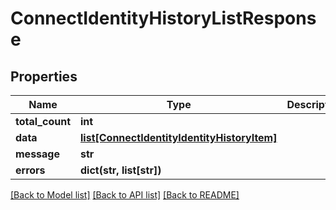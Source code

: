 # ConnectIdentityHistoryListResponse

## Properties
Name | Type | Description | Notes
------------ | ------------- | ------------- | -------------
**total_count** | **int** |  | [optional] 
**data** | [**list[ConnectIdentityIdentityHistoryItem]**](ConnectIdentityIdentityHistoryItem.md) |  | [optional] 
**message** | **str** |  | [optional] 
**errors** | **dict(str, list[str])** |  | [optional] 

[[Back to Model list]](../README.md#documentation-for-models) [[Back to API list]](../README.md#documentation-for-api-endpoints) [[Back to README]](../README.md)

